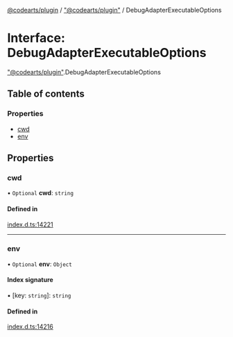 [@codearts/plugin](../README.md) / ["@codearts/plugin"](../modules/_codearts_plugin_.md) / DebugAdapterExecutableOptions

# Interface: DebugAdapterExecutableOptions

["@codearts/plugin"](../modules/_codearts_plugin_.md).DebugAdapterExecutableOptions

## Table of contents

### Properties

- [cwd](codearts_plugin_.DebugAdapterExecutableOptions.md#cwd)
- [env](codearts_plugin_.DebugAdapterExecutableOptions.md#env)

## Properties

### cwd

• `Optional` **cwd**: `string`

#### Defined in

[index.d.ts:14221](https://github.com/huaweicloud/cloudide-plugin-api/blob/d4de966/index.d.ts#L14221)

___

### env

• `Optional` **env**: `Object`

#### Index signature

▪ [key: `string`]: `string`

#### Defined in

[index.d.ts:14216](https://github.com/huaweicloud/cloudide-plugin-api/blob/d4de966/index.d.ts#L14216)
